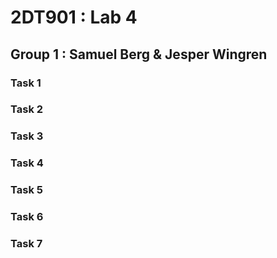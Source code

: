 # 2DT901 : Lab 4

## Group 1 : Samuel Berg & Jesper Wingren

### Task 1

### Task 2

### Task 3

### Task 4

### Task 5

### Task 6

### Task 7
